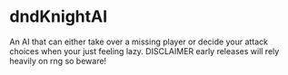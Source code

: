 # dndKnightAI
An AI that can either take over a missing player or decide your attack choices when your just feeling lazy. 
DISCLAIMER
early releases will rely heavily on rng so beware!
